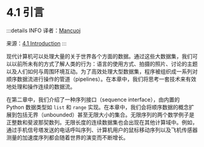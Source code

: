# 4.1 引言

:::details INFO
译者：[Mancuoj](https://github.com/mancuoj)

来源：[4.1 Introduction](http://www.composingprograms.com/pages/41-introduction.html)
:::

现代计算机可以处理大量的关于世界各个方面的数据。通过这些大数据集，我们可以以前所未有的方式了解人类的行为：语言的使用方式、拍摄的照片、讨论的主题以及人们如何与周围环境互动。为了高效处理大型数据集，程序被组织成一系列对顺序数据流进行操作的管道（pipelines）。在本章中，我们将思考一套技术来有效地处理和操作连续的数据流。

在第二章中，我们介绍了一种序列接口（sequence interface），由内置的 Python 数据类型如 `list` 和 `range` 实现。在本章中，我们会将顺序数据的概念扩展到包括无界（unbounded）甚至无限大小的集合。无限序列的两个数学例子是正整数和斐波那契数列。无限长度的连续数据集也会出现在其他计算域中。例如，通过手机信号塔发送的电话呼叫序列、计算机用户的鼠标移动序列以及飞机传感器测量的加速度序列都会随着世界的演变而不断增长。
